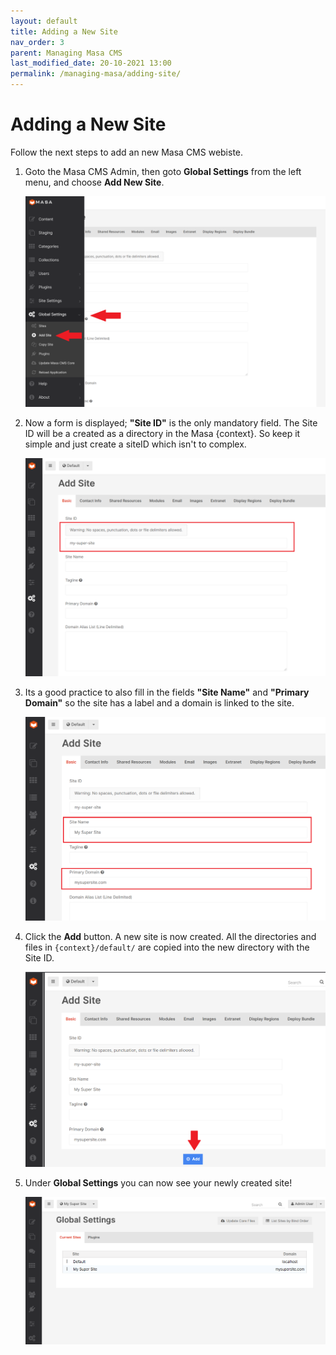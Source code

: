 ```yaml
---
layout: default
title: Adding a New Site
nav_order: 3
parent: Managing Masa CMS
last_modified_date: 20-10-2021 13:00
permalink: /managing-masa/adding-site/
---
```

# Adding a New Site

Follow the next steps to add an new Masa CMS webiste.

1. Goto the Masa CMS Admin, then goto **Global Settings** from the left menu, and choose **Add New Site**.

    ![](/assets/03_managing-masa/03_adding_site/adding_site_1.png)

2. Now a form is displayed; **"Site ID"** is the only mandatory field. The Site ID will be a created as a directory in the Masa {context}.
So keep it simple and just create a siteID which isn't to complex.
    
    ![](/assets/03_managing-masa/03_adding_site/adding_site_2.png)

3. Its a good practice to also fill in the fields **"Site Name"** and **"Primary Domain"** so the site has a label and a domain is linked to the site.

    ![](/assets/03_managing-masa/03_adding_site/adding_site_3.png)

4. Click the **Add** button. A new site is now created. All the directories and files in `{context}/default/` are copied into the new directory with the Site ID.

    ![](/assets/03_managing-masa/03_adding_site/adding_site_4.png)

5. Under **Global Settings** you can now see your newly created site!

    ![](/assets/03_managing-masa/03_adding_site/adding_site_5.png)